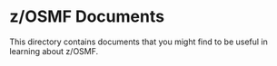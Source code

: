 # z/OSMF Documents
This directory contains documents that you might find to be useful in learning about z/OSMF. 





